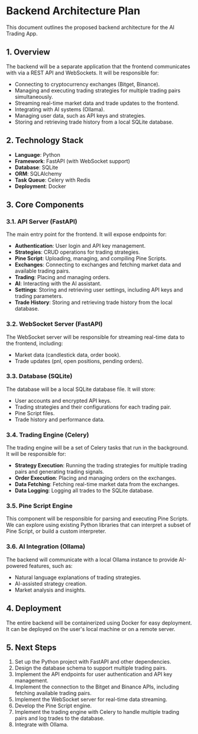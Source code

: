 # Backend Architecture Plan

This document outlines the proposed backend architecture for the AI Trading App.

## 1. Overview

The backend will be a separate application that the frontend communicates with via a REST API and WebSockets. It will be responsible for:
*   Connecting to cryptocurrency exchanges (Bitget, Binance).
*   Managing and executing trading strategies for multiple trading pairs simultaneously.
*   Streaming real-time market data and trade updates to the frontend.
*   Integrating with AI systems (Ollama).
*   Managing user data, such as API keys and strategies.
*   Storing and retrieving trade history from a local SQLite database.

## 2. Technology Stack

*   **Language**: Python
*   **Framework**: FastAPI (with WebSocket support)
*   **Database**: SQLite
*   **ORM**: SQLAlchemy
*   **Task Queue**: Celery with Redis
*   **Deployment**: Docker

## 3. Core Components

### 3.1. API Server (FastAPI)

The main entry point for the frontend. It will expose endpoints for:
*   **Authentication**: User login and API key management.
*   **Strategies**: CRUD operations for trading strategies.
*   **Pine Script**: Uploading, managing, and compiling Pine Scripts.
*   **Exchanges**: Connecting to exchanges and fetching market data and available trading pairs.
*   **Trading**: Placing and managing orders.
*   **AI**: Interacting with the AI assistant.
*   **Settings**: Storing and retrieving user settings, including API keys and trading parameters.
*   **Trade History**: Storing and retrieving trade history from the local database.

### 3.2. WebSocket Server (FastAPI)

The WebSocket server will be responsible for streaming real-time data to the frontend, including:
*   Market data (candlestick data, order book).
*   Trade updates (pnl, open positions, pending orders).

### 3.3. Database (SQLite)

The database will be a local SQLite database file. It will store:
*   User accounts and encrypted API keys.
*   Trading strategies and their configurations for each trading pair.
*   Pine Script files.
*   Trade history and performance data.

### 3.4. Trading Engine (Celery)

The trading engine will be a set of Celery tasks that run in the background. It will be responsible for:
*   **Strategy Execution**: Running the trading strategies for multiple trading pairs and generating trading signals.
*   **Order Execution**: Placing and managing orders on the exchanges.
*   **Data Fetching**: Fetching real-time market data from the exchanges.
*   **Data Logging**: Logging all trades to the SQLite database.

### 3.5. Pine Script Engine

This component will be responsible for parsing and executing Pine Scripts. We can explore using existing Python libraries that can interpret a subset of Pine Script, or build a custom interpreter.

### 3.6. AI Integration (Ollama)

The backend will communicate with a local Ollama instance to provide AI-powered features, such as:
*   Natural language explanations of trading strategies.
*   AI-assisted strategy creation.
*   Market analysis and insights.

## 4. Deployment

The entire backend will be containerized using Docker for easy deployment. It can be deployed on the user's local machine or on a remote server.

## 5. Next Steps

1.  Set up the Python project with FastAPI and other dependencies.
2.  Design the database schema to support multiple trading pairs.
3.  Implement the API endpoints for user authentication and API key management.
4.  Implement the connection to the Bitget and Binance APIs, including fetching available trading pairs.
5.  Implement the WebSocket server for real-time data streaming.
6.  Develop the Pine Script engine.
7.  Implement the trading engine with Celery to handle multiple trading pairs and log trades to the database.
8.  Integrate with Ollama.
